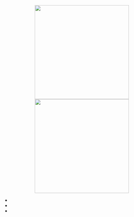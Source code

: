 <div id="header" align="center">
  <img src="https://cdn.discordapp.com/attachments/1179847865670058075/1270005643100688505/360_F_550958748_OeGcRonEUNoVhd0wjd9zSEMhLFIGO9Bt.jpg?ex=66b2206c&is=66b0ceec&hm=0a89754ac69f8a7a88a96f533bf0db5c2f395fc83cd8aaa269ef3d1160dc4d86&" width="300"/>
</div>


<div id ="views" align="center">
<img src="https://komarev.com/ghpvc/?username=sciteeer&style=flat-square&color=blue&"width="300"hight="200"/>  
</div>


-  

- 

- 
